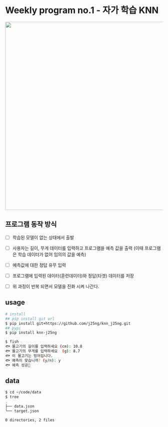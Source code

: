 # Weekly program no.1 - 자가 학습 KNN
<img src="https://github.com/user-attachments/assets/54bb1109-4a67-4dbb-b714-0893e9c6f420" width=600 />

## 프로그램 동작 방식
- [ ] 학습된 모델이 없는 상태에서 출발
- [ ] 사용자는 길이, 무게 데이터를 입력하고 프로그램을 예측 값을 출력 (이때 프로그램은 학습 데이터가 없어 임의의 값을 예측)
- [ ] 예측값에 대한 정답 유무 입력
- [ ] 프로그램에 입력된 데이터(훈련데이터)와 정답(타겟) 데이터를 저장
- [ ] 위 과정이 반복 되면서 모델을 진화 시켜 나간다.


## usage
```bash
# install
## pip install git url
$ pip install git+https://github.com/j25ng/knn_j25ng.git
## pypi
$ pip install knn-j25ng

$ fish
🐟 물고기의 길이를 입력하세요 (cm): 10.8
🐟 물고기의 무게를 입력하세요  (g): 8.7
🐟 이 물고기는 빙어입니다.
🐟 예측이 맞습니까? (y/n): y
🐟 예측 성공🥳
```

## data
```bash
$ cd ~/code/data
$ tree
.
├── data.json
└── target.json

0 directories, 2 files
```
